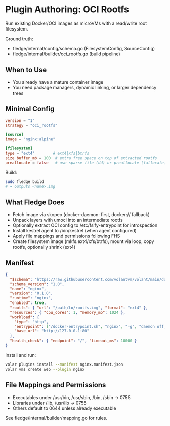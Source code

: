  # Plugin Authoring: OCI Rootfs

 Run existing Docker/OCI images as microVMs with a read/write root filesystem.

 Ground truth:
 - fledge/internal/config/schema.go (FilesystemConfig, SourceConfig)
 - fledge/internal/builder/oci_rootfs.go (build pipeline)

 ## When to Use
 - You already have a mature container image
 - You need package managers, dynamic linking, or larger dependency trees

 ## Minimal Config
 ```toml
 version = "1"
 strategy = "oci_rootfs"

 [source]
 image = "nginx:alpine"

 [filesystem]
 type = "ext4"        # ext4|xfs|btrfs
 size_buffer_mb = 100  # extra free space on top of extracted rootfs
 preallocate = false   # use sparse file (dd) or preallocate (fallocate)
 ```

 Build:
 ```bash
 sudo fledge build
 # → outputs <name>.img
 ```

 ## What Fledge Does
 - Fetch image via skopeo (docker-daemon: first, docker:// fallback)
 - Unpack layers with umoci into an intermediate rootfs
 - Optionally extract OCI config to /etc/fsify-entrypoint for introspection
 - Install kestrel agent to /bin/kestrel (when agent configured)
 - Apply file mappings and permissions following FHS
 - Create filesystem image (mkfs.ext4/xfs/btrfs), mount via loop, copy rootfs, optionally shrink (ext4)

 ## Manifest
 ```json
 {
   "$schema": "https://raw.githubusercontent.com/volantvm/volant/main/docs/schemas/plugin-manifest-v1.json",
   "schema_version": "1.0",
   "name": "nginx",
   "version": "0.1.0",
   "runtime": "nginx",
   "enabled": true,
   "rootfs": { "url": "/path/to/rootfs.img", "format": "ext4" },
   "resources": { "cpu_cores": 1, "memory_mb": 1024 },
   "workload": {
     "type": "http",
     "entrypoint": ["/docker-entrypoint.sh", "nginx", "-g", "daemon off;"],
     "base_url": "http://127.0.0.1:80"
   },
   "health_check": { "endpoint": "/", "timeout_ms": 10000 }
 }
 ```

 Install and run:
 ```bash
 volar plugins install --manifest nginx.manifest.json
 volar vms create web --plugin nginx
 ```

 ## File Mappings and Permissions
 - Executables under /usr/bin, /usr/sbin, /bin, /sbin -> 0755
 - Libraries under /lib, /usr/lib -> 0755
 - Others default to 0644 unless already executable

 See fledge/internal/builder/mapping.go for rules.
